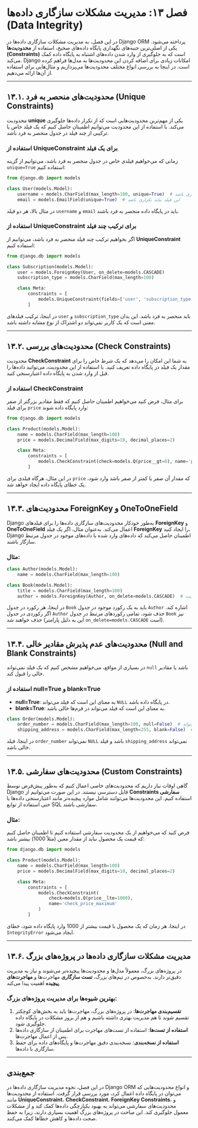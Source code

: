 # فصل ۱۳: مدیریت مشکلات سازگاری داده‌ها (Data Integrity)

در این فصل، به مدیریت مشکلات سازگاری داده‌ها در Django ORM پرداخته می‌شود. یکی از اصلی‌ترین جنبه‌های نگهداری پایگاه داده‌های صحیح، استفاده از **محدودیت‌ها (Constraints)** است که به جلوگیری از وارد شدن داده‌های اشتباه به پایگاه داده کمک می‌کند. Django امکانات زیادی برای اضافه کردن این محدودیت‌ها به مدل‌ها فراهم کرده است. در اینجا به بررسی انواع مختلف محدودیت‌ها می‌پردازیم و مثال‌هایی برای استفاده از آن‌ها ارائه می‌دهیم.

---

## ۱۳.۱. محدودیت‌های منحصر به فرد (Unique Constraints)

محدودیت **unique** یکی از مهم‌ترین محدودیت‌هایی است که از تکرار داده‌ها جلوگیری می‌کند. با استفاده از این محدودیت می‌توانیم اطمینان حاصل کنیم که یک فیلد خاص یا ترکیبی از چند فیلد در جدول منحصر به فرد باشد.

### استفاده از UniqueConstraint برای یک فیلد

زمانی که می‌خواهیم فیلدی خاص در جدول منحصر به فرد باشد، می‌توانیم از گزینه `unique=True` استفاده کنیم:

```python
from django.db import models

class User(models.Model):
    username = models.CharField(max_length=100, unique=True)  # این فیلد نباید تکراری باشد
    email = models.EmailField(unique=True)  # این فیلد نباید تکراری باشد
```

در مثال بالا، هر دو فیلد `username` و `email` باید در پایگاه داده منحصر به فرد باشند.

### استفاده از UniqueConstraint برای ترکیب چند فیلد

اگر بخواهیم ترکیب چند فیلد منحصر به فرد باشد، می‌توانیم از **UniqueConstraint** استفاده کنیم:

```python
from django.db import models

class Subscription(models.Model):
    user = models.ForeignKey(User, on_delete=models.CASCADE)
    subscription_type = models.CharField(max_length=100)

    class Meta:
        constraints = [
            models.UniqueConstraint(fields=['user', 'subscription_type'], name='unique_subscription')
        ]
```

در اینجا، ترکیب فیلدهای `user` و `subscription_type` باید منحصر به فرد باشد. این بدان معنی است که یک کاربر نمی‌تواند دو اشتراک از نوع مشابه داشته باشد.

---

## ۱۳.۲. محدودیت‌های بررسی (Check Constraints)

محدودیت **CheckConstraint** به شما این امکان را می‌دهد که یک شرط خاص را برای مقدار یک فیلد در پایگاه داده تعریف کنید. با استفاده از این محدودیت، می‌توانید داده‌ها را قبل از وارد شدن به پایگاه داده اعتبارسنجی کنید.

### استفاده از CheckConstraint

برای مثال، فرض کنید می‌خواهیم اطمینان حاصل کنیم که فقط مقادیر بزرگتر از صفر برای فیلد `price` وارد پایگاه داده شوند:

```python
from django.db import models

class Product(models.Model):
    name = models.CharField(max_length=100)
    price = models.DecimalField(max_digits=10, decimal_places=2)

    class Meta:
        constraints = [
            models.CheckConstraint(check=models.Q(price__gt=0), name='price_gt_zero')
        ]
```

در این مثال، هرگاه فیلدی برای `price` که مقدار آن صفر یا کمتر از صفر باشد وارد شود، یک خطای پایگاه داده ایجاد خواهد شد.

---

## ۱۳.۳. محدودیت‌های ForeignKey و OneToOneField

Django به‌طور خودکار محدودیت‌های سازگاری داده‌ها را برای فیلدهای **ForeignKey** و **OneToOneField** اعمال می‌کند. به‌عنوان مثال، اگر یک فیلد **ForeignKey** را ایجاد کنید، Django اطمینان حاصل می‌کند که داده‌های وارد شده با داده‌های موجود در جدول مرتبط سازگار باشند.

### مثال:

```python
class Author(models.Model):
    name = models.CharField(max_length=100)

class Book(models.Model):
    title = models.CharField(max_length=100)
    author = models.ForeignKey(Author, on_delete=models.CASCADE)  # محدودیت ForeignKey
```

در اینجا، هر رکورد در جدول `Book` باید به یک رکورد موجود در جدول `Author` اشاره کند. اگر رکوردی در جدول `Author` حذف شود، تمامی رکوردهای مرتبط در جدول `Book` نیز حذف خواهند شد (این به دلیل پارامتر `on_delete=models.CASCADE` است).

---

## ۱۳.۴. محدودیت‌های عدم پذیرش مقادیر خالی (Null and Blank Constraints)

در بسیاری از مواقع، می‌خواهیم مشخص کنیم که یک فیلد نمی‌تواند `null` باشد یا مقادیر خالی را قبول کند.

### استفاده از null=True و blank=True

- **null=True**: به معنای این است که فیلد می‌تواند `NULL` در پایگاه داده باشد.
- **blank=True**: به معنای این است که فیلد می‌تواند در فرم‌ها خالی باشد.

```python
class Order(models.Model):
    order_number = models.CharField(max_length=100, null=False)  # نمی‌تواند null باشد
    shipping_address = models.CharField(max_length=255, blank=False)  # نمی‌تواند خالی باشد
```

در اینجا، فیلد `order_number` نمی‌تواند `NULL` باشد و فیلد `shipping_address` نمی‌تواند خالی باشد.

---

## ۱۳.۵. محدودیت‌های سفارشی (Custom Constraints)

گاهی اوقات نیاز داریم که محدودیت‌های خاصی اعمال کنیم که به‌طور پیش‌فرض توسط Django قابل دسترسی نیستند. در این صورت می‌توانیم از **Constraints سفارشی** استفاده کنیم. این محدودیت‌ها می‌توانند شامل موارد پیچیده‌تر مانند اعتبارسنجی داده‌ها یا حتی استفاده از توابع SQL سفارشی باشند.

### مثال:

فرض کنید که می‌خواهیم از یک محدودیت سفارشی استفاده کنیم تا اطمینان حاصل کنیم که قیمت یک محصول نباید از مقدار معین (مثلاً 1000) بیشتر باشد:

```python
from django.db import models

class Product(models.Model):
    name = models.CharField(max_length=100)
    price = models.DecimalField(max_digits=10, decimal_places=2)

    class Meta:
        constraints = [
            models.CheckConstraint(
                check=models.Q(price__lte=1000),
                name='check_price_maximum'
            )
        ]
```

در اینجا، هر زمان که یک محصول با قیمت بیشتر از 1000 وارد پایگاه داده شود، خطای `IntegrityError` ایجاد می‌شود.

---

## ۱۳.۶. مدیریت مشکلات سازگاری داده‌ها در پروژه‌های بزرگ

در پروژه‌های بزرگ، معمولاً مدل‌ها و محدودیت‌ها پیچیده‌تر می‌شوند و نیاز به مدیریت دقیق‌تر دارند. به‌خصوص در تیم‌های بزرگ، **تست سازگاری** مهاجرت‌ها و **مهاجرت‌های پیچیده** اهمیت پیدا می‌کند. 

### بهترین شیوه‌ها برای مدیریت پروژه‌های بزرگ:
1. **تقسیم‌بندی مهاجرت‌ها**: در پروژه‌های بزرگ، مهاجرت‌ها باید به بخش‌های کوچکتر تقسیم شوند تا هم مدیریت بهتری داشته باشیم و هم از بروز مشکلات در پایگاه داده جلوگیری شود.
2. **استفاده از تست‌ها**: استفاده از تست‌های مهاجرت برای اطمینان از سازگاری داده‌ها پس از اعمال مهاجرت‌ها.
3. **استفاده از نسخه‌بندی**: نسخه‌بندی دقیق مهاجرت‌ها و پایگاه‌های داده برای حفظ سازگاری با داده‌ها.

---

## جمع‌بندی

در این فصل، نحوه مدیریت سازگاری داده‌ها در Django ORM و انواع محدودیت‌هایی که می‌توان در پایگاه داده اعمال کرد، مورد بررسی قرار گرفت. استفاده از محدودیت‌ها مانند **UniqueConstraint**، **CheckConstraint**، **ForeignKey Constraints**، و محدودیت‌های سفارشی می‌تواند به بهبود یکپارچگی داده‌ها کمک کند و از مشکلات معمول جلوگیری کند. این مباحث در پروژه‌های بزرگ اهمیت بسیاری دارند، زیرا به حفظ صحت داده‌ها و کاهش خطاها کمک می‌کنند.
